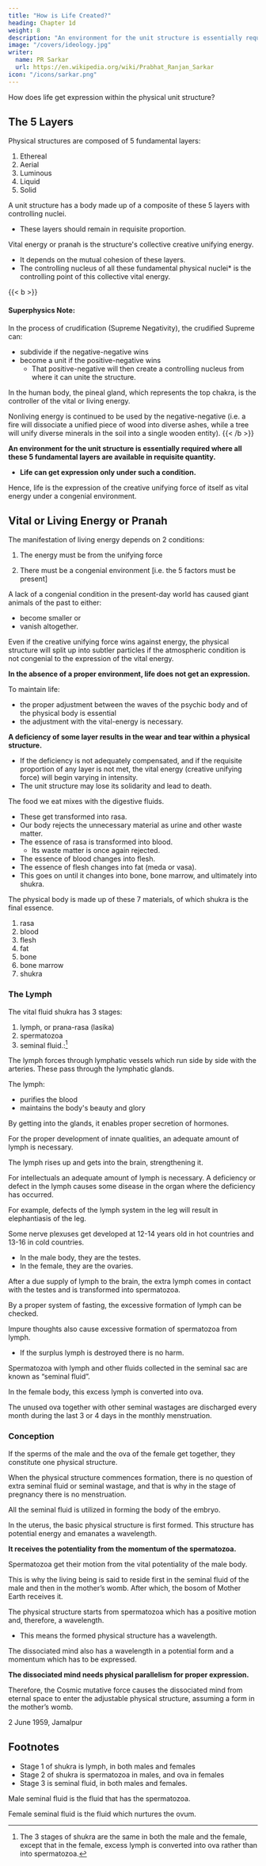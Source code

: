 ```yaml
---
title: "How is Life Created?"
heading: Chapter 1d
weight: 8
description: "An environment for the unit structure is essentially required where all these 5 fundamental layers are available in requisite quantity. Life can get expression only under such a condition"
image: "/covers/ideology.jpg"
writer:
  name: PR Sarkar
  url: https://en.wikipedia.org/wiki/Prabhat_Ranjan_Sarkar
icon: "/icons/sarkar.png"
---
```



How does life get expression within the physical unit structure?

## The 5 Layers

Physical structures are composed of 5 fundamental layers<!--  factors -->:

1. Ethereal
2. Aerial
3. Luminous
4. Liquid
5. Solid

A unit structure has a body made up of a composite of these 5 layers<!--  factors --> with controlling nuclei.
- These layers <!-- factors --> should remain in requisite proportion. 

Vital energy or pranah is the structure's collective creative unifying energy. 
- It <!-- resultant interial --><!--  or  --> depends on the mutual cohesion of these layers<!-- factors -->.
- The controlling nucleus of all these fundamental physical nuclei* is the controlling point of this collective vital energy.

<!-- This collection of práńa (energy) is called pranah. -->

{{< b >}}
#### Superphysics Note:

In the process of crudification (Supreme Negativity), the crudified Supreme can:
- subdivide if the negative-negative wins
- become a unit if the positive-negative wins
  - That positive-negative will then create a controlling nucleus from where it can unite the structure. 

In the human body, the pineal gland, which represents the top chakra, is the controller of the vital or living energy. 

Nonliving energy is continued to be used by the negative-negative (i.e. a fire will dissociate a unified piece of wood into diverse ashes, while a tree will unify diverse minerals in the soil into a single wooden entity).
{{< /b >}}

<!-- junnotesPrana is just energy. Pranah is the living energy that maintains the structure. It comes from the unifying force. This is the opposite of physical energy which comes from the divisive force -->



**An environment for the unit structure is essentially required where all these 5 fundamental layers are available in requisite quantity.** 
- **Life can get expression only under such a condition.** 
<!-- For the manifestation of life, therefore, a congenial atmosphere is a fundamental necessity. --> 

Hence, life is the expression of the creative unifying force of itself as vital energy under a congenial environment.


## Vital or Living Energy or Pranah

<!-- resultant interial -->

The manifestation of living energy <!-- práńáh --> depends on 2 conditions:

1. The <!-- resultant of práńa must be an interial force --> <!-- creation of práńa must be a --> energy must be from the unifying force

2. There must be a congenial environment [i.e. the 5 factors must be present]

A lack of a congenial condition in the present-day world has caused giant animals of the past to either:
- become smaller or
- vanish altogether.

Even if the creative unifying force <!-- resultant interial be --> <!-- the winning factor --> wins against energy<!-- in the  práńa -->, the physical structure will split up into <!-- innumerable --> subtler particles if the atmospheric condition is not congenial to the expression of the vital energy. 

**In the absence of a proper environment, life does not get an expression.** 

To maintain life:
<!--  or for association, -->
- the proper adjustment between the waves of the psychic body and of the physical body is essential
- the adjustment with the vital-energy <!-- práńáh --> is necessary.

**A deficiency of some layer results in the wear and tear within a physical structure.**
<!-- and may also tell upon the resultant activity controlling the subjective nucleus and maintaining structural solidarity.  -->
- If the deficiency is not adequately compensated, and if the requisite proportion of any layer <!-- factor or factors --> is not met, the vital energy (creative unifying force) <!-- resultant interial --> will begin varying in intensity. 
- The unit structure may lose its solidarity and lead to death. 

<!-- Logically, therefore, it may be concluded that for the physical unit structure  -->


The food we eat mixes with the digestive fluids.
- These get transformed into rasa.
- Our body rejects the unnecessary material as urine and other waste matter. 
- The essence of rasa is transformed into blood.
  - Its waste matter is once again rejected. 
- The essence of blood changes into flesh.
- The essence of flesh changes into fat (meda or vasa).
- This goes on until it changes into bone, bone marrow, and ultimately into shukra. 


The physical body is made up of these 7 materials, of which shukra is the final essence. 

1. rasa
2. blood
3. flesh
4. fat
5. bone
6. bone marrow
7. shukra



### The Lymph

The vital fluid shukra has 3 stages:

1. lymph, or prana-rasa (lasika)
2. spermatozoa
3. seminal fluid.:[^1]


The lymph forces through lymphatic vessels which run side by side with the arteries. These pass through the lymphatic glands. 

The lymph:
- purifies the blood
- maintains the body's beauty and glory

By getting into the glands, it enables proper secretion of hormones. 

For the proper development of innate qualities, an adequate amount of lymph is necessary. 

The lymph rises up and gets into the brain, strengthening it. 

For intellectuals an adequate amount of lymph is necessary. A deficiency or defect in the lymph causes some disease in the organ where the deficiency has occurred. 

For example, defects of the lymph system in the leg will result in elephantiasis of the leg.

Some nerve plexuses get developed at 12-14 years old in hot countries and 13-16 in cold countries. 
- In the male body, they are the testes. 
- In the female, they are the ovaries. 

After a due supply of lymph to the brain, the extra lymph comes in contact with the testes and is transformed into spermatozoa. 

By a proper system of fasting, the excessive formation of lymph can be checked.

Impure thoughts also cause excessive formation of spermatozoa from lymph.
- If the surplus lymph is destroyed there is no harm.

Spermatozoa with lymph and other fluids collected in the seminal sac are known as “seminal fluid”.

In the female body, this excess lymph is converted into ova.

The unused ova together with other seminal wastages are discharged every month during the last 3 or 4 days in the monthly menstruation.


### Conception

If the sperms of the male and the ova of the female get together, they constitute one physical structure. 

When the physical structure commences formation, there is no question of extra seminal fluid or seminal wastage, and that is why in the stage of pregnancy there is no menstruation. 

All the seminal fluid is utilized in forming the body of the embryo.

In the uterus, the basic physical structure is first formed. This structure has potential energy and emanates a wavelength.

**It receives the potentiality from the momentum of the spermatozoa.** 

Spermatozoa get their motion from the vital potentiality of the male body. 

This is why the living being is said to reside first in the seminal fluid of the male and then in the mother’s womb. After which, the bosom of Mother Earth receives it.

The physical structure starts from spermatozoa which has a positive motion and, therefore, a wavelength.
- This means the formed physical structure has a wavelength. 

The dissociated mind also has a wavelength in a potential form and a momentum which has to be expressed.

**The dissociated mind needs physical parallelism for proper expression.** 

Therefore, the Cosmic mutative force causes the dissociated mind from eternal space to enter the adjustable physical structure, assuming a form in the mother’s womb.

<!-- This is how life comes into physical creation. -->

2 June 1959, Jamalpur


## Footnotes

[^1]: The 3 stages of shukra are the same in both the male and the female, except that in the female, <!-- as the author will explain in a following paragraph, --> excess lymph is converted into ova rather than into spermatozoa. 

- Stage 1 of shukra is lymph, in both males and females
- Stage 2 of shukra is spermatozoa in males, and ova in females
- Stage 3 is seminal fluid, in both males and females. 

Male seminal fluid is the fluid that has the spermatozoa.

Female seminal fluid is the fluid which nurtures the ovum. 

<!-- It is generally considered that the author conceptualized the actions of lymph in the body in terms not only of the lymph system as narrowly defined, but of a system that would embrace many of lymph’s ramifying effects as well. 
 -->
